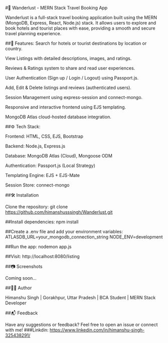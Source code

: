 #🧳 Wanderlust - MERN Stack Travel Booking App

Wanderlust is a full-stack travel booking application built using the MERN (MongoDB, Express, React, Node.js) stack. It allows users to explore and book hotels and tourist places with ease, providing a smooth and secure travel planning experience.


##🚀 Features:
Search for hotels or tourist destinations by location or country.

View Listings with detailed descriptions, images, and ratings.

Reviews & Ratings system to share and read user experiences.

User Authentication (Sign up / Login / Logout) using Passport.js.

Add, Edit & Delete listings and reviews (authenticated users).

Session Management using express-session and connect-mongo.

Responsive and interactive frontend using EJS templating.

MongoDB Atlas cloud-hosted database integration.


##⚙️ Tech Stack:

Frontend: HTML, CSS, EJS, Bootstrap

Backend: Node.js, Express.js

Database: MongoDB Atlas (Cloud), Mongoose ODM

Authentication: Passport.js (Local Strategy)

Templating Engine: EJS + EJS-Mate

Session Store: connect-mongo


##🛠️ Installation

Clone the repository:
git clone https://github.com/himanshusssingh/Wanderlust.git



##Install dependencies:
npm install

##Create a .env file and add your environment variables:
ATLASDB_URL=your_mongodb_connection_string
NODE_ENV=development

##Run the app:
nodemon app.js

##Visit:
http://localhost:8080/listing


##📷 Screenshots

Coming soon...


##🧑‍💻 Author

Himanshu Singh |
Gorakhpur, Uttar Pradesh |
BCA Student | MERN Stack Developer


##📬 Feedback

Have any suggestions or feedback? Feel free to open an issue or connect with me!
###Linkdin: https://www.linkedin.com/in/himanshu-singh-325438291/
